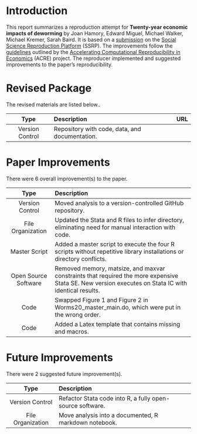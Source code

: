 # Introduction

This report summarizes a reproduction attempt for **Twenty-year economic
impacts of deworming** by Joan Hamory, Edward Miguel, Michael Walker,
Michael Kremer, Sarah Baird. It is based on a
[submission](https://www.socialsciencereproduction.org/reproductions/4043c95e-0a6a-4acc-b228-4c4abe10b3c4/index)
on the [Social Science Reproduction
Platform](https://www.socialsciencereproduction.org/) (SSRP). The
improvements follow the
[guidelines](https://bitss.github.io/ACRE/improvements.html) outlined by
the [Accelerating Computational Reproducibility in
Economics](https://www.bitss.org/ecosystem/acre/) (ACRE) project. The
reproducer implemented and suggested improvements to the paper’s
reproducibility.

# Revised Package

The revised materials are listed below..
<table>
<thead>
<tr>
<th style="text-align:center;">
Type
</th>
<th style="text-align:left;">
Description
</th>
<th style="text-align:center;">
URL
</th>
</tr>
</thead>
<tbody>
<tr>
<td style="text-align:center;">
Version Control
</td>
<td style="text-align:left;">
Repository with code, data, and documentation.
</td>
<td style="text-align:center;">
<https://github.com/petezh/Reproduction-Deworming>
</td>
</tr>
</tbody>
</table>

# Paper Improvements

There were 6 overall improvement(s) to the paper.
<table>
<thead>
<tr>
<th style="text-align:center;">
Type
</th>
<th style="text-align:left;">
Description
</th>
</tr>
</thead>
<tbody>
<tr>
<td style="text-align:center;">
Version Control
</td>
<td style="text-align:left;">
Moved analysis to a version-controlled GitHub repository.
</td>
</tr>
<tr>
<td style="text-align:center;">
File Organization
</td>
<td style="text-align:left;">
Updated the Stata and R files to infer directory, eliminating need for
manual interaction with code.
</td>
</tr>
<tr>
<td style="text-align:center;">
Master Script
</td>
<td style="text-align:left;">
Added a master script to execute the four R scripts without repetitive
library installations or directory conflicts.
</td>
</tr>
<tr>
<td style="text-align:center;">
Open Source Software
</td>
<td style="text-align:left;">
Removed memory, matsize, and maxvar constraints that required the more
expensive Stata SE. New version executes on Stata IC with identical
results.
</td>
</tr>
<tr>
<td style="text-align:center;">
Code
</td>
<td style="text-align:left;">
Swapped Figure 1 and Figure 2 in Worms20_master_main.do, which were put
in the wrong order.
</td>
</tr>
<tr>
<td style="text-align:center;">
Code
</td>
<td style="text-align:left;">
Added a Latex template that contains missing and macros.
</td>
</tr>
</tbody>
</table>

# Future Improvements

There were 2 suggested future improvement(s).
<table>
<thead>
<tr>
<th style="text-align:center;">
Type
</th>
<th style="text-align:left;">
Description
</th>
</tr>
</thead>
<tbody>
<tr>
<td style="text-align:center;">
Version Control
</td>
<td style="text-align:left;">
Refactor Stata code into R, a fully open-source software.
</td>
</tr>
<tr>
<td style="text-align:center;">
File Organization
</td>
<td style="text-align:left;">
Move analysis into a documented, R markdown notebook.
</td>
</tr>
</tbody>
</table>
